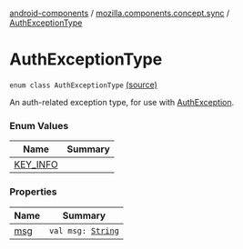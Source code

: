 [android-components](../../index.md) / [mozilla.components.concept.sync](../index.md) / [AuthExceptionType](./index.md)

# AuthExceptionType

`enum class AuthExceptionType` [(source)](https://github.com/mozilla-mobile/android-components/blob/master/components/concept/sync/src/main/java/mozilla/components/concept/sync/OAuthAccount.kt#L8)

An auth-related exception type, for use with [AuthException](../-auth-exception/index.md).

### Enum Values

| Name | Summary |
|---|---|
| [KEY_INFO](-k-e-y_-i-n-f-o.md) |  |

### Properties

| Name | Summary |
|---|---|
| [msg](msg.md) | `val msg: `[`String`](https://kotlinlang.org/api/latest/jvm/stdlib/kotlin/-string/index.html) |
